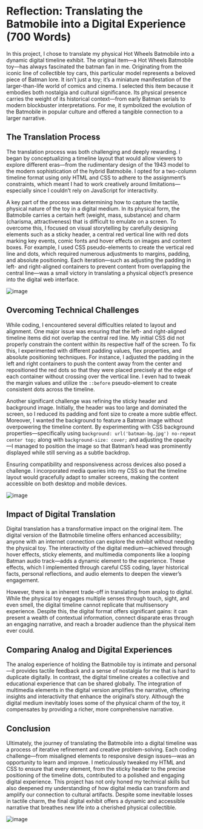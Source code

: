 # Reflection: Translating the Batmobile into a Digital Experience (700 Words)

In this project, I chose to translate my physical Hot Wheels Batmobile into a dynamic digital timeline exhibit. The original item—a Hot Wheels Batmobile toy—has always fascinated the batman fan in me. Originating from the iconic line of collectible toy cars, this particular model represents a beloved piece of Batman lore. It isn’t just a toy; it’s a miniature manifestation of the larger-than-life world of comics and cinema. I selected this item because it embodies both nostalgia and cultural significance. Its physical presence carries the weight of its historical context—from early Batman serials to modern blockbuster interpretations. For me, it symbolized the evolution of the Batmobile in popular culture and offered a tangible connection to a larger narrative.

## The Translation Process

The translation process was both challenging and deeply rewarding. I began by conceptualizing a timeline layout that would allow viewers to explore different eras—from the rudimentary design of the 1943 model to the modern sophistication of the hybrid Batmobile. I opted for a two-column timeline format using only HTML and CSS to adhere to the assignment’s constraints, which meant I had to work creatively around limitations—especially since I couldn’t rely on JavaScript for interactivity.

A key part of the process was determining how to capture the tactile, physical nature of the toy in a digital medium. In its physical form, the Batmobile carries a certain heft (weight, mass, substance) and charm (charisma, attractiveness) that is difficult to emulate on a screen. To overcome this, I focused on visual storytelling by carefully designing elements such as a sticky header, a central red vertical line with red dots marking key events, comic fonts and hover effects on images and content boxes. For example, I used CSS pseudo-elements to create the vertical red line and dots, which required numerous adjustments to margins, padding, and absolute positioning. Each iteration—such as adjusting the padding in left- and right-aligned containers to prevent content from overlapping the central line—was a small victory in translating a physical object’s presence into the digital web interface.


![image](https://github.com/user-attachments/assets/73d613f7-0b41-48c8-88ce-01a76e29d1d9)


## Overcoming Technical Challenges

While coding, I encountered several difficulties related to layout and alignment. One major issue was ensuring that the left- and right-aligned timeline items did not overlap the central red line. My initial CSS did not properly constrain the content within its respective half of the screen. To fix this, I experimented with different padding values, flex properties, and absolute positioning techniques. For instance, I adjusted the padding in the left and right containers to push the content away from the center and repositioned the red dots so that they were placed precisely at the edge of each container without crossing over the vertical line. I even had to tweak the margin values and utilize the `::before` pseudo-element to create consistent dots across the timeline.

Another significant challenge was refining the sticky header and background image. Initially, the header was too large and dominated the screen, so I reduced its padding and font size to create a more subtle effect. Moreover, I wanted the background to feature a Batman image without overpowering the timeline content. By experimenting with CSS background properties—specifically using `background: url('batman-bg.jpg') no-repeat center top;` along with `background-size: cover;` and adjusting the opacity—I managed to position the image so that Batman’s head was prominently displayed while still serving as a subtle backdrop.

Ensuring compatibility and responsiveness across devices also posed a challenge. I incorporated media queries into my CSS so that the timeline layout would gracefully adapt to smaller screens, making the content accessible on both desktop and mobile devices.

![image](https://github.com/user-attachments/assets/196f5213-9b19-4251-9947-955957ddcf99)

## Impact of Digital Translation

Digital translation has a transformative impact on the original item. The digital version of the Batmobile timeline offers enhanced accessibility; anyone with an internet connection can explore the exhibit without needing the physical toy. The interactivity of the digital medium—achieved through hover effects, sticky elements, and multimedia components like a looping Batman audio track—adds a dynamic element to the experience. These effects, which I implemented through careful CSS coding, layer historical facts, personal reflections, and audio elements to deepen the viewer’s engagement.

However, there is an inherent trade-off in translating from analog to digital. While the physical toy engages multiple senses through touch, sight, and even smell, the digital timeline cannot replicate that multisensory experience. Despite this, the digital format offers significant gains: it can present a wealth of contextual information, connect disparate eras through an engaging narrative, and reach a broader audience than the physical item ever could.

## Comparing Analog and Digital Experiences

The analog experience of holding the Batmobile toy is intimate and personal—it provides tactile feedback and a sense of nostalgia for me that is hard to duplicate digitally. In contrast, the digital timeline creates a collective and educational experience that can be shared globally. The integration of multimedia elements in the digital version amplifies the narrative, offering insights and interactivity that enhance the original’s story. Although the digital medium inevitably loses some of the physical charm of the toy, it compensates by providing a richer, more comprehensive narrative.

## Conclusion

Ultimately, the journey of translating the Batmobile into a digital timeline was a process of iterative refinement and creative problem-solving. Each coding challenge—from misaligned elements to responsive design issues—was an opportunity to learn and improve. I meticulously tweaked my HTML and CSS to ensure that every element, from the sticky header to the precise positioning of the timeline dots, contributed to a polished and engaging digital experience. This project has not only honed my technical skills but also deepened my understanding of how digital media can transform and amplify our connection to cultural artifacts. Despite some inevitable losses in tactile charm, the final digital exhibit offers a dynamic and accessible narrative that breathes new life into a cherished physical collectible.

![image](https://github.com/user-attachments/assets/fbcfe750-f69d-4bc9-8020-31f90dde1157)

